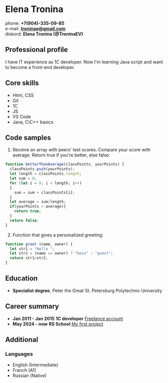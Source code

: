 # Elena Tronina
phone: **+7(904)-335-09-85**  
e-mail: **troninae@gmail.com**  
diskord: **Elena Tronina (@TroninaEV)**

## Professional profile
I have IT experience as 1C developer. Now I'm learning Java script and want to become a front-end developer.

## Core skills
- Html, CSS
- Git
- 1C
- JS
- VS Code
- Java, C\C++ basics

## Code samples
1. Receive an array with peers' test scores. Compare your score with average.
Return true if you're better, else false:
```js
function betterThanAverage(classPoints, yourPoints) {
  classPoints.push(yourPoints);
  let length = classPoints.length;
  let sum = 0;
  for (let i = 0; i < length; i++)
  {
    sum = sum + classPoints[i];
  }
  let average = sum/length;
  if(yourPoints > average){
    return true;
  }
  return false;
}
```
2.  Function that gives a personalized greeting:
```js
function greet (name, owner) {
  let str1 = "Hello ";
  let str2 = (name == owner) ? "boss" : "guest";
  return str1+str2;
}
```

## Education
- **Specialist degree**,  Peter the Great St. Petersburg Polytechnic University

## Career summary
- **Jan 2011 - Jan 2015** **1C developer** [Freelance account](https://1clancer.ru/user.info/userId=4018)
- **May 2024 - now** **RS School** [My first project](https://troninaev.github.io/rsschool-cv/cv)     
   
## Additional
### Languages
 - English (Intermediate)
 - Franch (A1)
 - Russian (Native)
